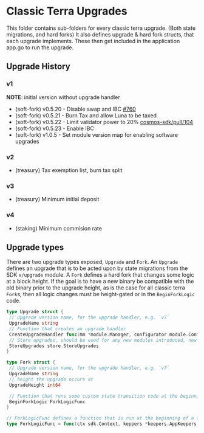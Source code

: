 # Classic Terra Upgrades

This folder contains sub-folders for every classic terra upgrade. (Both state
migrations, and hard forks) It also defines upgrade & hard fork structs,
that each upgrade implements. These then get included in the application
app.go to run the upgrade.

## Upgrade History
### v1
__NOTE__: initial version without upgrade handler
* (soft-fork) v0.5.20 - Disable swap and IBC [#760](https://github.com/terra-money/classic-core/pull/760)
* (soft-fork) v0.5.21 - Burn Tax and allow Luna to be taxed
* (soft-fork) v0.5.22 - Limit validator power to 20% [cosmos-sdk/pull/104](https://github.com/terra-money/cosmos-sdk/pull/104)
* (soft-fork) v0.5.23 - Enable IBC
* (soft-fork) v1.0.5 - Set module version map for enabling software upgrades
### v2
* (treasury) Tax exemption list, burn tax split
### v3
* (treasury) Minimum initial deposit
### v4
* (staking) Minimum commision rate

## Upgrade types

There are two upgrade types exposed, `Upgrade` and `Fork`. An `Upgrade`
defines an upgrade that is to be acted upon by state migrations from the
SDK `x/upgrade` module. A `Fork` defines a hard fork that changes some
logic at a block height. If the goal is to have a new binary be
compatible with the old binary prior to the upgrade height, as is the
case for all classic terra `Fork`s, then all logic changes must be
height-gated or in the `BeginForkLogic` code.

```go
type Upgrade struct {
 // Upgrade version name, for the upgrade handler, e.g. `v7`
 UpgradeName string
 // Function that creates an upgrade handler
 CreateUpgradeHandler func(mm *module.Manager, configurator module.Configurator, keepers *keepers.AppKeepers) upgradetypes.UpgradeHandler
 // Store upgrades, should be used for any new modules introduced, new modules deleted, or store names renamed.
 StoreUpgrades store.StoreUpgrades
}

type Fork struct {
 // Upgrade version name, for the upgrade handler, e.g. `v7`
 UpgradeName string
 // height the upgrade occurs at
 UpgradeHeight int64

 // Function that runs some custom state transition code at the beginning of a fork.
 BeginForkLogic ForkLogicFunc
}

// ForkLogicFunc defines a function that is run at the beginning of a fork.
type ForkLogicFunc = func(ctx sdk.Context, keppers *keepers.AppKeepers, mm *module.Manager)
```
